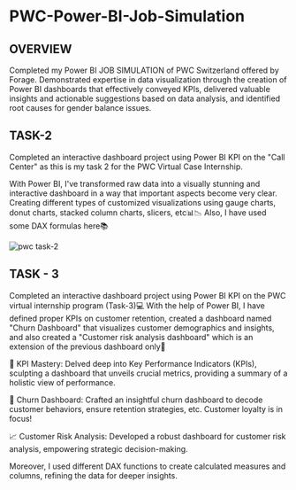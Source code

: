 # PWC-Power-BI-Job-Simulation

## OVERVIEW

Completed my Power BI JOB SIMULATION of PWC Switzerland offered by Forage. Demonstrated expertise in data visualization through the creation of Power BI dashboards that effectively conveyed KPIs, delivered valuable insights and actionable suggestions based on data analysis, and identified root causes for gender balance issues. 

## TASK-2 

Completed an interactive dashboard project using Power BI KPI on the "Call Center" as this is my task 2 for the PWC Virtual Case Internship.

With Power BI, I've transformed raw data into a visually stunning and interactive dashboard in a way that important aspects become very clear. Creating different types of customized visualizations using gauge charts, donut charts, stacked column charts, slicers, etc📊📉
Also, I have used some DAX formulas here📚

![pwc task-2](https://github.com/muskansinghal14/PWC-Power-BI-Job-Simulation/assets/140623673/b642ba32-156a-44af-8934-b34ae7e56e3e)

## TASK - 3

Completed an interactive dashboard project using Power BI KPI on the PWC virtual internship program (Task-3)💻
With the help of Power BI, I have defined proper KPIs on customer retention, created a dashboard named "Churn Dashboard" that visualizes customer demographics and insights, and also created a "Customer risk analysis dashboard" which is an extension of the previous dashboard only🚀

🎯 KPI Mastery: Delved deep into Key Performance Indicators (KPIs), sculpting a dashboard that unveils crucial metrics, providing a summary of a holistic view of performance.

🔄 Churn Dashboard: Crafted an insightful churn dashboard to decode customer behaviors, ensure retention strategies, etc. Customer loyalty is in focus! 

📈 Customer Risk Analysis: Developed a robust dashboard for customer risk analysis, empowering strategic decision-making. 

Moreover, I used different DAX functions to create calculated measures and columns, refining the data for deeper insights.















